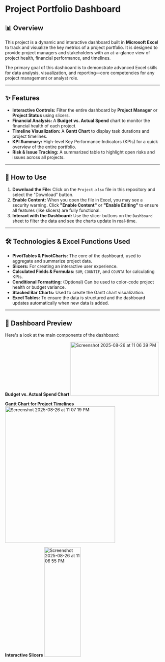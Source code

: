 # Project Portfolio Dashboard

## 📊 Overview

This project is a dynamic and interactive dashboard built in **Microsoft Excel** to track and visualize the key metrics of a project portfolio. It is designed to provide project managers and stakeholders with an at-a-glance view of project health, financial performance, and timelines.

The primary goal of this dashboard is to demonstrate advanced Excel skills for data analysis, visualization, and reporting—core competencies for any project management or analyst role.

---

## ✨ Features

* **Interactive Controls:** Filter the entire dashboard by **Project Manager** or **Project Status** using slicers.
* **Financial Analysis:** A **Budget vs. Actual Spend** chart to monitor the financial health of each project.
* **Timeline Visualization:** A **Gantt Chart** to display task durations and project timelines.
* **KPI Summary:** High-level Key Performance Indicators (KPIs) for a quick overview of the entire portfolio.
* **Risk & Issue Tracking:** A summarized table to highlight open risks and issues across all projects.

---

## 🚀 How to Use

1.  **Download the File:** Click on the `Project.xlsx` file in this repository and select the "Download" button.
2.  **Enable Content:** When you open the file in Excel, you may see a security warning. Click **"Enable Content"** or **"Enable Editing"** to ensure all features (like slicers) are fully functional.
3.  **Interact with the Dashboard:** Use the slicer buttons on the `Dashboard` sheet to filter the data and see the charts update in real-time.

---

## 🛠️ Technologies & Excel Functions Used

* **PivotTables & PivotCharts:** The core of the dashboard, used to aggregate and summarize project data.
* **Slicers:** For creating an interactive user experience.
* **Calculated Fields & Formulas:** `SUM`, `COUNTIF`, and `COUNTA` for calculating KPIs.
* **Conditional Formatting:** (Optional) Can be used to color-code project health or budget variance.
* **Stacked Bar Charts:** Used to create the Gantt chart visualization.
* **Excel Tables:** To ensure the data is structured and the dashboard updates automatically when new data is added.

---

## 📸 Dashboard Preview

Here's a look at the main components of the dashboard:

**Budget vs. Actual Spend Chart**
<img width="288" height="175" alt="Screenshot 2025-08-26 at 11 06 39 PM" src="https://github.com/user-attachments/assets/4074b872-4e65-4d8e-918f-87f92686dc42" />

**Gantt Chart for Project Timelines**
<img width="358" height="442" alt="Screenshot 2025-08-26 at 11 07 19 PM" src="https://github.com/user-attachments/assets/8e7bea08-09d1-46c7-b9eb-752159ea7c0b" />

**Interactive Slicers**
<img width="119" height="355" alt="Screenshot 2025-08-26 at 11 06 55 PM" src="https://github.com/user-attachments/assets/e3e95bed-824d-4356-aaa2-64324f4302e1" />


